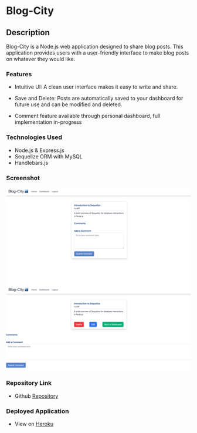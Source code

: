 # Blog-City

## Description
Blog-City is a Node.js web application designed to share blog posts. This application provides users with a user-friendly interface to make blog posts on whatever they would like.

### Features
* Intuitive UI: A clean user interface makes it easy to write and share.

* Save and Delete: Posts are automatically saved to your dashboard for future use and can be modified and deleted.

* Comment feature available through personal dashboard, full implementation in-progress

### Technologies Used
* Node.js & Express.js
* Sequelize ORM with MySQL
* Handlebars.js

### Screenshot

![screenshot](/public/assets/blogDetails.png)
![screenshot](/public/assets/blogDashboard.png)

### Repository Link

* Github [Repository](https://github.com/micahives/Blog-City)

### Deployed Application

* View on [Heroku](https://blog-city-39a49c7d71c5.herokuapp.com/)
